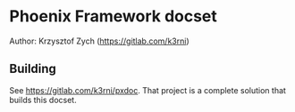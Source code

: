 Phoenix Framework docset
========================

Author: Krzysztof Zych (https://gitlab.com/k3rni)

Building
--------

See https://gitlab.com/k3rni/pxdoc. That project is a complete solution that builds this docset.

